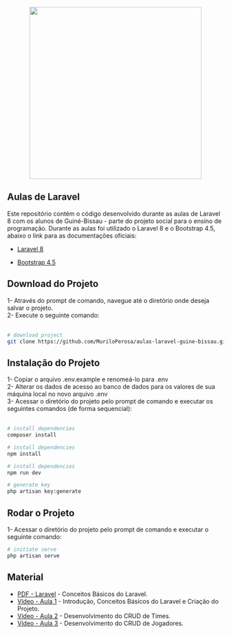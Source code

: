 <p align="center"><a href="https://laravel.com" target="_blank"><img src="https://raw.githubusercontent.com/laravel/art/master/logo-lockup/5%20SVG/2%20CMYK/1%20Full%20Color/laravel-logolockup-cmyk-red.svg" width="400"></a></p>

## Aulas de Laravel

Este repositório contém o código desenvolvido durante as aulas de Laravel 8 com os alunos de Guiné-Bissau - parte do projeto social para o ensino de programação. Durante as aulas foi utilizado o Laravel 8 e o Bootstrap 4.5, abaixo o link para as documentações oficiais:

- [Laravel 8](https://laravel.com/docs)

- [Bootstrap 4.5](https://getbootstrap.com/docs/4.5/getting-started/introduction/)


## Download do Projeto 
1- Através do prompt de comando, navegue até o diretório onde deseja salvar o projeto. <br/>
2- Execute o seguinte comando: <br/><br/>
``` bash
# download project
git clone https://github.com/MuriloPerosa/aulas-laravel-guine-bissau.git
```


## Instalação do Projeto
1- Copiar o arquivo .env.example e renomeá-lo para .env <br/>
2- Alterar os dados de acesso ao banco de dados para os valores de sua máquina local no novo arquivo .env <br/>
3- Acessar o diretório do projeto pelo prompt de comando e executar os seguintes comandos (de forma sequencial): <br/> <br/>

``` bash
# install dependencies
composer install

# install dependencies
npm install

# install dependencies
npm run dev

# generate key
php artisan key:generate
```
## Rodar o Projeto
1- Acessar o diretório do projeto pelo prompt de comando e executar o seguinte comando:

``` bash
# initiate serve
php artisan serve
```

## Material

- [PDF - Laravel](https://drive.google.com/file/d/1g6L30yBsNr53aWrvXxuK_JOnin1fK5PN/view?usp=sharing) - Conceitos Básicos do Laravel.<br/>
- [Vídeo - Aula 1](https://youtu.be/inBTUQQrduo) - Introdução, Conceitos Básicos do Laravel e Criação do Projeto.
- [Vídeo - Aula 2](https://youtu.be/DHjC0ThuIMs) - Desenvolvimento do CRUD de Times.
- [Vídeo - Aula 3](https://youtu.be/m9pl22xPgzw) - Desenvolvimento do CRUD de Jogadores.
